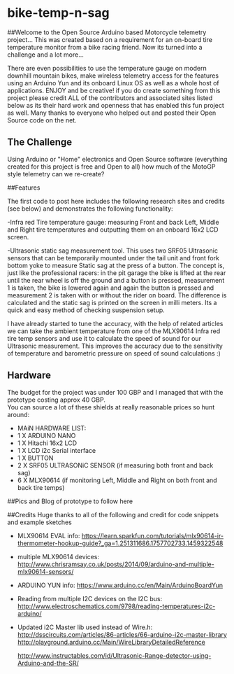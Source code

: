 # bike-temp-n-sag

##Welcome to the Open Source Arduino based Motorcycle telemetry project... 
This was created based on a requirement for an on-board tire temperature monitor from a bike racing friend. 
Now its turned into a challenge and a lot more...  

There are even possibilities to use the temperature gauge on modern downhill mountain bikes, make wireless 
telemetry access for the features using an Arduino Yun and its onboard Linux OS as well as a whole host of applications. ENJOY and be creative! if you do create something from this project please credit ALL of the contributors and associated sites listed below as its their hard work and openness that has enabled this fun project as well. Many thanks to everyone who helped out and posted their Open Source code on the net. 

## The Challenge

Using Arduino or "Home" electronics and Open Source software (everything created for this project is free and Open to all) how much of the MotoGP style telemetry can we re-create? 

##Features

The first code to post here includes the following research sites and credits (see below) and demonstrates the following functionality: 

-Infra red Tire temperature gauge: measuring Front and back Left, Middle and Right tire temperatures and outputting them on an onboard 16x2 LCD screen.

-Ultrasonic static sag measurement tool. This uses two SRF05 Ultrasonic sensors that can be temporarily mounted under the tail unit and front fork bottom yoke to measure Static sag at the press of a button. 
The concept is, just like the professional racers: in the pit garage the bike is lifted at the rear until the rear wheel is off the ground and a button is pressed, measurement 1 is taken, the bike is lowered again and again the button is pressed and measurement 2 is taken with or without the rider on board. The difference is calculated and the static sag is printed on the screen in milli meters. Its a quick and easy method of checking suspension setup.    

I have already started to tune the accuracy, with the help of related articles we can take the ambient temperature from one of the MLX90614 Infra red tire temp sensors and use it to calculate the speed of sound for our Ultrasonic measurement. This improves the accuracy due to the sensitivity of temperature and barometric pressure on speed of sound calculations :) 

## Hardware

The budget for the project was under 100 GBP and I managed that with the prototype costing approx 40 GBP.  
You can source a lot of these shields at really reasonable prices so hunt around: 
 *  MAiN HARDWARE LIST:
 *  1 X ARDUINO NANO
 *  1 X Hitachi 16x2 LCD
 *  1 X LCD i2c Serial interface 
 *  1 X BUTTON
 *  2 X SRF05 ULTRASONiC SENSOR (if measuring both front and back sag)
 *  6 X MLX90614 (if monitoring Left, Middle and Right on both front and back tire temps)

##Pics and Blog of prototype to follow here 

##Credits
Huge thanks to all of the following and credit for code snippets and example sketches

 *  MLX90614 EVAL info:
    https://learn.sparkfun.com/tutorials/mlx90614-ir-thermometer-hookup-guide?_ga=1.251311686.1757702733.1459322548
 
 *  multiple MLX90614 devices:
    http://www.chrisramsay.co.uk/posts/2014/09/arduino-and-multiple-mlx90614-sensors/
 
 *  ARDUINO YUN info:
    https://www.arduino.cc/en/Main/ArduinoBoardYun
 
 *  Reading from multiple I2C devices on the I2C bus: 
    http://www.electroschematics.com/9798/reading-temperatures-i2c-arduino/
 
 *  Updated i2C Master lib used instead of Wire.h: 
    http://dsscircuits.com/articles/86-articles/66-arduino-i2c-master-library
    http://playground.arduino.cc/Main/WireLibraryDetailedReference
   
    http://www.instructables.com/id/Ultrasonic-Range-detector-using-Arduino-and-the-SR/


